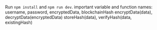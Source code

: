 Run `npm install` and `npm run dev`.
important variable and function names:
username, password, encryptedData, blockchainHash
encryptData(data), decryptData(encryptedData) 
storeHash(data), verifyHash(data, existingHash)
